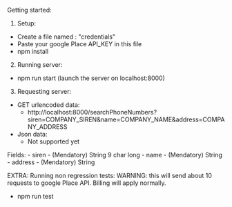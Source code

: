 Getting started:

1) Setup:
- Create a file named : "credentials"
- Paste your google Place API_KEY in this file
- npm install

2) Running server:
- npm run start (launch the server on localhost:8000)

3) Requesting server:
  - GET urlencoded data:
    - http://localhost:8000/searchPhoneNumbers?siren=COMPANY_SIREN&name=COMPANY_NAME&address=COMPANY_ADDRESS
  - Json data:
    - Not supported yet

Fields:
        - siren   - (Mendatory) String 9 char long
        - name    - (Mendatory) String
        - address - (Mendatory) String

EXTRA: Running non regression tests:
  WARNING: this will send about 10 requests to google Place API. Billing will apply normally.
- npm run test

